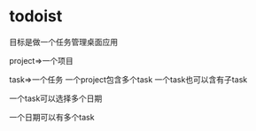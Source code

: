 # todoist

目标是做一个任务管理桌面应用

project=>一个项目

task=>一个任务 一个project包含多个task 一个task也可以含有子task

一个task可以选择多个日期

一个日期可以有多个task

